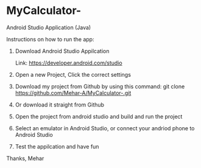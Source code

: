 # MyCalculator-
Android Studio Application (Java)

Instructions on how to run the app:

1. Download Android Studio Appilcation

   Link: https://developer.android.com/studio
  
  
2. Open a new Project, Click the correct settings
3. Download my project from Github by using this command: git clone https://github.com/Mehar-A/MyCalculator-.git
4. Or download it straight from Github
5. Open the project from android studio and build and run the project
6. Select an emulator in Android Studio, or connect your andriod phone to Android Studio
6. Test the appilcation and have fun



Thanks,
Mehar
